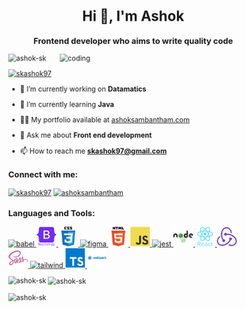 <h1 align="center">Hi 👋, I'm Ashok</h1>
<h3 align="center">Frontend developer who aims to write quality code</h3>
<img align='right' alt='coding' width=400 src='https://cdn.dribbble.com/users/1162077/screenshots/3848914/media/7ed7d5ca074b48b328150e5a231e8d1f.gif'> 
<p align="left"> <img src="https://komarev.com/ghpvc/?username=ashok-sk&label=Profile%20views&color=0e75b6&style=flat" alt="ashok-sk" /> </p>

<p align="left"> <a href="https://twitter.com/skashok97" target="_blank"><img src="https://img.shields.io/twitter/follow/skashok97?logo=twitter&style=for-the-badge" alt="skashok97" /></a> </p>

- 🔭 I’m currently working on **Datamatics**

- 🌱 I’m currently learning **Java**

- 👨‍💻 My portfolio available at [ashoksambantham.com](ashoksambantham.com)

- 💬 Ask me about **Front end development**

- 📫 How to reach me **skashok97@gmail.com**

<h3 align="left">Connect with me:</h3>
<p align="left">
<a href="https://twitter.com/skashok97" target="blank"><img align="center" src="https://raw.githubusercontent.com/rahuldkjain/github-profile-readme-generator/master/src/images/icons/Social/twitter.svg" alt="skashok97" height="30" width="40" /></a>
<a href="https://linkedin.com/in/ashoksambantham" target="blank"><img align="center" src="https://raw.githubusercontent.com/rahuldkjain/github-profile-readme-generator/master/src/images/icons/Social/linked-in-alt.svg" alt="ashoksambantham" height="30" width="40" /></a>
</p>

<h3 align="left">Languages and Tools:</h3>
<p align="left"> <a href="https://babeljs.io/" target="_blank" rel="noreferrer"> <img src="https://www.vectorlogo.zone/logos/babeljs/babeljs-icon.svg" alt="babel" width="40" height="40"/> </a> <a href="https://getbootstrap.com" target="_blank" rel="noreferrer"> <img src="https://raw.githubusercontent.com/devicons/devicon/master/icons/bootstrap/bootstrap-plain-wordmark.svg" alt="bootstrap" width="40" height="40"/> </a> <a href="https://www.w3schools.com/css/" target="_blank" rel="noreferrer"> <img src="https://raw.githubusercontent.com/devicons/devicon/master/icons/css3/css3-original-wordmark.svg" alt="css3" width="40" height="40"/> </a> <a href="https://www.figma.com/" target="_blank" rel="noreferrer"> <img src="https://www.vectorlogo.zone/logos/figma/figma-icon.svg" alt="figma" width="40" height="40"/> </a> <a href="https://www.w3.org/html/" target="_blank" rel="noreferrer"> <img src="https://raw.githubusercontent.com/devicons/devicon/master/icons/html5/html5-original-wordmark.svg" alt="html5" width="40" height="40"/> </a> <a href="https://developer.mozilla.org/en-US/docs/Web/JavaScript" target="_blank" rel="noreferrer"> <img src="https://raw.githubusercontent.com/devicons/devicon/master/icons/javascript/javascript-original.svg" alt="javascript" width="40" height="40"/> </a> <a href="https://jestjs.io" target="_blank" rel="noreferrer"> <img src="https://www.vectorlogo.zone/logos/jestjsio/jestjsio-icon.svg" alt="jest" width="40" height="40"/> </a> <a href="https://nodejs.org" target="_blank" rel="noreferrer"> <img src="https://raw.githubusercontent.com/devicons/devicon/master/icons/nodejs/nodejs-original-wordmark.svg" alt="nodejs" width="40" height="40"/> </a> <a href="https://reactjs.org/" target="_blank" rel="noreferrer"> <img src="https://raw.githubusercontent.com/devicons/devicon/master/icons/react/react-original-wordmark.svg" alt="react" width="40" height="40"/> </a> <a href="https://redux.js.org" target="_blank" rel="noreferrer"> <img src="https://raw.githubusercontent.com/devicons/devicon/master/icons/redux/redux-original.svg" alt="redux" width="40" height="40"/> </a> <a href="https://sass-lang.com" target="_blank" rel="noreferrer"> <img src="https://raw.githubusercontent.com/devicons/devicon/master/icons/sass/sass-original.svg" alt="sass" width="40" height="40"/> </a> <a href="https://tailwindcss.com/" target="_blank" rel="noreferrer"> <img src="https://www.vectorlogo.zone/logos/tailwindcss/tailwindcss-icon.svg" alt="tailwind" width="40" height="40"/> </a> <a href="https://www.typescriptlang.org/" target="_blank" rel="noreferrer"> <img src="https://raw.githubusercontent.com/devicons/devicon/master/icons/typescript/typescript-original.svg" alt="typescript" width="40" height="40"/> </a> <a href="https://webpack.js.org" target="_blank" rel="noreferrer"> <img src="https://raw.githubusercontent.com/devicons/devicon/d00d0969292a6569d45b06d3f350f463a0107b0d/icons/webpack/webpack-original-wordmark.svg" alt="webpack" width="40" height="40"/> </a>  </p>

<p><img align="left" src="https://github-readme-stats.vercel.app/api/top-langs?username=ashok-sk&show_icons=true&locale=en&layout=compact" alt="ashok-sk" /></p>

<p>&nbsp;<img align="center" src="https://github-readme-stats.vercel.app/api?username=ashok-sk&show_icons=true&locale=en" alt="ashok-sk" /></p>

<p><img align="center" src="https://github-readme-streak-stats.herokuapp.com/?user=ashok-sk&" alt="ashok-sk" /></p>
